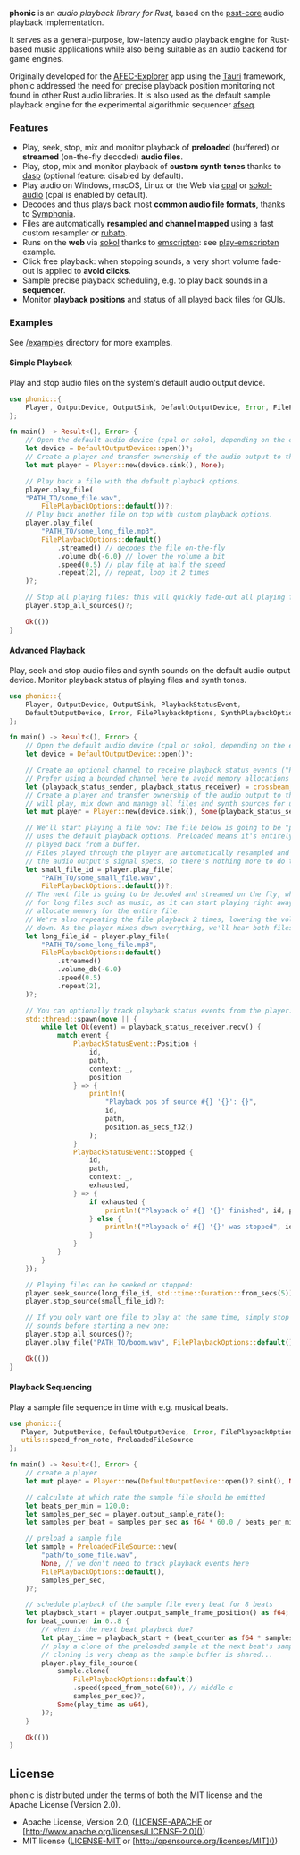 ﻿**phonic** is an *audio playback library for Rust*, based on the
[psst-core](https://github.com/jpochyla/psst/tree/master/psst-core) audio playback
implementation. 

It serves as a general-purpose, low-latency audio playback engine for Rust-based music applications while also being suitable as an audio backend for game engines.

Originally developed for the [AFEC-Explorer](https://github.com/emuell/AFEC-Explorer) app using the [Tauri](https://tauri.app) framework, phonic addressed the need for precise playback position monitoring not found in other Rust audio libraries. It is also used as the default sample playback engine for the experimental algorithmic sequencer [afseq](https://github.com/emuell/afseq).

### Features

- Play, seek, stop, mix and monitor playback of **preloaded** (buffered) or **streamed**
  (on-the-fly decoded) **audio files**.
- Play, stop, mix and monitor playback of **custom synth tones** thanks to
  [dasp](https://github.com/RustAudio/dasp) (optional feature: disabled by default).
- Play audio on Windows, macOS, Linux or the Web via [cpal](https://github.com/RustAudio/cpal) or
  [sokol-audio](https://github.com/floooh/sokol-rust) (cpal is enabled by default).
- Decodes and thus plays back most **common audio file formats**, thanks to
  [Symphonia](https://github.com/pdeljanov/Symphonia).
- Files are automatically **resampled and channel mapped** using a fast custom resampler or [rubato](https://github.com/HEnquist/rubato).
- Runs on the **web** via [sokol](https://github.com/floooh/sokol-rust) thanks to [emscripten](https://emscripten.org/): see [play-emscripten](./examples/play-emscripten/) example.
- Click free playback: when stopping sounds, a very short volume fade-out is applied to
  **avoid clicks**.
- Sample precise playback scheduling, e.g. to play back sounds in a **sequencer**.
- Monitor **playback positions** and status of all played back files for GUIs. 

### Examples

See [/examples](https://github.com/emuell/phonic/tree/master/examples) directory for more examples.

#### Simple Playback

Play and stop audio files on the system's default audio output device.

```rust no_run
use phonic::{
    Player, OutputDevice, OutputSink, DefaultOutputDevice, Error, FilePlaybackOptions
};

fn main() -> Result<(), Error> {
    // Open the default audio device (cpal or sokol, depending on the enabled output feature)
    let device = DefaultOutputDevice::open()?;
    // Create a player and transfer ownership of the audio output to the player.
    let mut player = Player::new(device.sink(), None);

    // Play back a file with the default playback options.
    player.play_file(
    "PATH_TO/some_file.wav",
        FilePlaybackOptions::default())?;
    // Play back another file on top with custom playback options.
    player.play_file(
        "PATH_TO/some_long_file.mp3",
        FilePlaybackOptions::default()
            .streamed() // decodes the file on-the-fly
            .volume_db(-6.0) // lower the volume a bit
            .speed(0.5) // play file at half the speed
            .repeat(2), // repeat, loop it 2 times
    )?;

    // Stop all playing files: this will quickly fade-out all playing files to avoid clicks.
    player.stop_all_sources()?;

    Ok(())
}
```

#### Advanced Playback

Play, seek and stop audio files and synth sounds on the default audio output device.
Monitor playback status of playing files and synth tones.

```rust no_run
use phonic::{
    Player, OutputDevice, OutputSink, PlaybackStatusEvent, 
    DefaultOutputDevice, Error, FilePlaybackOptions, SynthPlaybackOptions 
};

fn main() -> Result<(), Error> {
    // Open the default audio device (cpal or sokol, depending on the enabled output feature)
    let device = DefaultOutputDevice::open()?;

    // Create an optional channel to receive playback status events ("Position", "Stopped")
    // Prefer using a bounded channel here to avoid memory allocations in the audio thread.
    let (playback_status_sender, playback_status_receiver) = crossbeam_channel::bounded(32);
    // Create a player and transfer ownership of the audio output to the player. The player
    // will play, mix down and manage all files and synth sources for us from here.
    let mut player = Player::new(device.sink(), Some(playback_status_sender));

    // We'll start playing a file now: The file below is going to be "preloaded" because it
    // uses the default playback options. Preloaded means it's entirely decoded first, then 
    // played back from a buffer.
    // Files played through the player are automatically resampled and channel-mapped to match
    // the audio output's signal specs, so there's nothing more to do to get it played:
    let small_file_id = player.play_file(
        "PATH_TO/some_small_file.wav",
        FilePlaybackOptions::default())?;
    // The next file is going to be decoded and streamed on the fly, which is especially handy
    // for long files such as music, as it can start playing right away and won't need to
    // allocate memory for the entire file.
    // We're also repeating the file playback 2 times, lowering the volume and are pitching it
    // down. As the player mixes down everything, we'll hear both files at the same time now:
    let long_file_id = player.play_file(
        "PATH_TO/some_long_file.mp3",
        FilePlaybackOptions::default()
            .streamed()
            .volume_db(-6.0)
            .speed(0.5)
            .repeat(2),
    )?;

    // You can optionally track playback status events from the player:
    std::thread::spawn(move || {
        while let Ok(event) = playback_status_receiver.recv() {
            match event {
                PlaybackStatusEvent::Position { 
                    id, 
                    path, 
                    context: _, 
                    position 
                } => {
                    println!(
                        "Playback pos of source #{} '{}': {}",
                        id,
                        path,
                        position.as_secs_f32()
                    );
                }
                PlaybackStatusEvent::Stopped {
                    id,
                    path,
                    context: _,
                    exhausted,
                } => {
                    if exhausted {
                        println!("Playback of #{} '{}' finished", id, path);
                    } else {
                        println!("Playback of #{} '{}' was stopped", id, path);
                    }
                }
            }
        }
    });

    // Playing files can be seeked or stopped:
    player.seek_source(long_file_id, std::time::Duration::from_secs(5))?;
    player.stop_source(small_file_id)?;

    // If you only want one file to play at the same time, simply stop all playing
    // sounds before starting a new one:
    player.stop_all_sources()?;
    player.play_file("PATH_TO/boom.wav", FilePlaybackOptions::default())?;

    Ok(())
}
```

#### Playback Sequencing

Play a sample file sequence in time with e.g. musical beats.

```rust no_run
use phonic::{
   Player, OutputDevice, DefaultOutputDevice, Error, FilePlaybackOptions,
   utils::speed_from_note, PreloadedFileSource 
};

fn main() -> Result<(), Error> {
    // create a player
    let mut player = Player::new(DefaultOutputDevice::open()?.sink(), None);

    // calculate at which rate the sample file should be emitted
    let beats_per_min = 120.0;
    let samples_per_sec = player.output_sample_rate();
    let samples_per_beat = samples_per_sec as f64 * 60.0 / beats_per_min as f64;

    // preload a sample file
    let sample = PreloadedFileSource::new(
        "path/to_some_file.wav",
        None, // we don't need to track playback events here
        FilePlaybackOptions::default(),
        samples_per_sec,
    )?;

    // schedule playback of the sample file every beat for 8 beats
    let playback_start = player.output_sample_frame_position() as f64;
    for beat_counter in 0..8 {
        // when is the next beat playback due?
        let play_time = playback_start + (beat_counter as f64 * samples_per_beat);
        // play a clone of the preloaded sample at the next beat's sample time.
        // cloning is very cheap as the sample buffer is shared...
        player.play_file_source(
            sample.clone(
                FilePlaybackOptions::default()
                .speed(speed_from_note(60)), // middle-c
                samples_per_sec)?,
            Some(play_time as u64),
        )?;
    }

    Ok(())
}
```

## License

phonic is distributed under the terms of both the MIT license and the Apache License (Version 2.0).

* Apache License, Version 2.0, ([LICENSE-APACHE](LICENSE-APACHE) or [http://www.apache.org/licenses/LICENSE-2.0]())
* MIT license ([LICENSE-MIT](LICENSE-MIT) or [http://opensource.org/licenses/MIT]())
